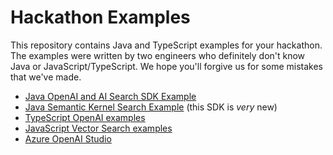 # Hackathon Examples

This repository contains Java and TypeScript examples for your hackathon. The examples were written by two engineers who definitely don't know Java or JavaScript/TypeScript. We hope you'll forgive us for some mistakes that we've made.

- [Java OpenAI and AI Search SDK Example][1]
- [Java Semantic Kernel Search Example][2] (this SDK is *very* new)
- [TypeScript OpenAI examples][3]
- [JavaScript Vector Search examples][4]
- [Azure OpenAI Studio][5]

[1]: /Java/SDK/README.md
[2]: /Java/semantic-kernel/README.md
[3]: https://github.com/Azure/azure-sdk-for-js/tree/main/sdk/openai/openai/samples/v1-beta/typescript
[4]: /JavaScript/README.md
[5]: /Azure%20OpenAI%20Studio/README.md
